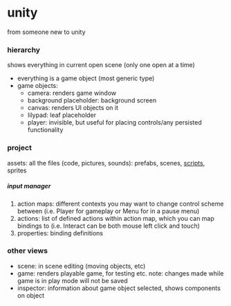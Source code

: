 # unity
from someone new to unity

### hierarchy
shows everything in current open scene (only one open at a time)
- everything is a game object (most generic type)
- game objects:
	- camera: renders game window
	- background placeholder: background screen
	- canvas: renders UI objects on it
	- lilypad: leaf placeholder
	- player: invisible, but useful for placing controls/any persisted functionality

### project
assets: all the files (code, pictures, sounds): prefabs, scenes, [scripts](scripts.md), sprites

##### input manager
1. action maps: different contexts you may want to change control scheme between (i.e. Player for gameplay or Menu for in a pause menu)
2. actions: list of defined actions within action map, which you can map bindings to (i.e. Interact can be both mouse left click and touch)
3. properties: binding definitions

### other views
- scene: in scene editing (moving objects, etc)
- game: renders playable game, for testing etc. note: changes made while game is in play mode will not be saved
- inspector: information about game object selected, shows components on object
